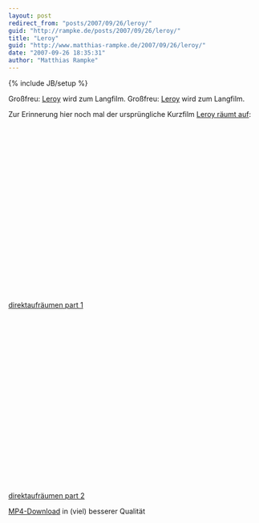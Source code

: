 ```yaml
---
layout: post
redirect_from: "posts/2007/09/26/leroy/"
guid: "http://rampke.de/posts/2007/09/26/leroy/"
title: "Leroy"
guid: "http://www.matthias-rampke.de/2007/09/26/leroy/"
date: "2007-09-26 18:35:31"
author: "Matthias Rampke"
---
```

{% include JB/setup %}

Gro&szlig;freu: <a href="http://www.leroylize.it" target="_blank">Leroy</a> wird zum Langfilm.
Gro&szlig;freu: <a href="http://www.leroylize.it" target="_blank">Leroy</a> wird zum Langfilm.

Zur Erinnerung hier noch mal der urspr&uuml;ngliche Kurzfilm <a href="http://www.martyschenk.de/projects/leroy/">Leroy r&auml;umt auf</a>:

<object width="425" height="350"><param name="movie" value="http://www.youtube.com/v/ymxB7rcPATc"></param><param name="wmode" value="transparent"></param><embed src="http://www.youtube.com/v/ymxB7rcPATc" type="application/x-shockwave-flash" wmode="transparent" width="425" height="350"></embed></object>
<br  /><a href="http://www.youtube.com/watch?v=ymxB7rcPATc">direktaufr&auml;umen part 1</a>

<object width="425" height="350"><param name="movie" value="http://www.youtube.com/v/pK9hdOECpF4"></param><param name="wmode" value="transparent"></param><embed src="http://www.youtube.com/v/pK9hdOECpF4" type="application/x-shockwave-flash" wmode="transparent" width="425" height="350"></embed></object>
<br  /><a href="http://www.youtube.com/watch?v=pK9hdOECpF4">direktaufr&auml;umen part 2</a>

<a href="http://download.stadtkind.net/leroy/" target="_blank">MP4-Download</a> in (viel) besserer Qualit&auml;t

